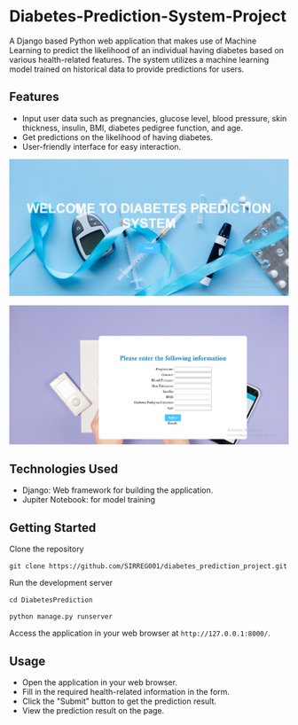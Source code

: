 # Diabetes-Prediction-System-Project
A Django based Python web application that makes use of Machine Learning to predict the likelihood of an individual having diabetes based on various health-related features. The system utilizes a machine learning model trained on historical data to provide predictions for users.
## Features
- Input user data such as pregnancies, glucose level, blood pressure, skin thickness, insulin, BMI, diabetes pedigree function, and age.
- Get predictions on the likelihood of having diabetes.
- User-friendly interface for easy interaction.

![image](https://github.com/SIRREG001/diabetes_prediction_project/blob/main/Screenshot%20(185).png)

![image](https://github.com/SIRREG001/diabetes_prediction_project/blob/main/Screenshot%20(186).png)
## Technologies Used
- Django: Web framework for building the application.
- Jupiter Notebook: for model training
## Getting Started
Clone the repository
```
git clone https://github.com/SIRREG001/diabetes_prediction_project.git
```
Run the development server
```
cd DiabetesPrediction 
```
```
python manage.py runserver
```
Access the application in your web browser at ```http://127.0.0.1:8000/```.

## Usage
- Open the application in your web browser.
- Fill in the required health-related information in the form.
- Click the "Submit" button to get the prediction result.
- View the prediction result on the page.
